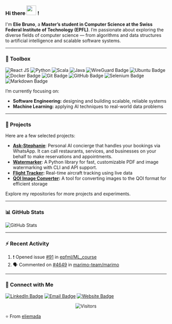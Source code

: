### Hi there <img src="https://raw.githubusercontent.com/MartinHeinz/MartinHeinz/master/wave.gif" width = "30px"> !

I'm **Elie Bruno**, a **Master’s student in Computer Science at the Swiss Federal Institute of Technology (EPFL)**.
I’m passionate about exploring the diverse fields of computer science — from algorithms and data structures to artificial intelligence and scalable software systems.

---

### 🧰 Toolbox

<img src="https://img.shields.io/badge/React-20232A?style=for-the-badge&logo=react&logoColor=61DAFB" alt="React JS"> <img src="https://img.shields.io/badge/Python-3776AB?style=for-the-badge&logo=python&logoColor=white" alt="Python"> <img src="https://img.shields.io/badge/Scala-DC322F?style=for-the-badge&logo=scala&logoColor=white" alt="Scala"> <img src="https://img.shields.io/badge/-Java-informational?style=for-the-badge&logo=openjdk&logoColor=black&color=FFFFFF" alt="Java">  <img src="https://img.shields.io/badge/WireGuard-88171A?logo=wireguard&logoColor=fff&style=for-the-badge" alt="WireGuard Badge"> <img src="https://img.shields.io/badge/Ubuntu-E95420?logo=ubuntu&logoColor=fff&style=for-the-badge" alt="Ubuntu Badge"> <img src="https://img.shields.io/badge/Docker-2496ED?logo=docker&logoColor=fff&style=for-the-badge" alt="Docker Badge">  <img src="https://img.shields.io/badge/Git-F05032?logo=git&logoColor=fff&style=for-the-badge" alt="Git Badge"> <img src="https://img.shields.io/badge/GitHub-181717?logo=github&logoColor=fff&style=for-the-badge" alt="GitHub Badge">  <img src="https://img.shields.io/badge/Selenium-43B02A?logo=selenium&logoColor=fff&style=for-the-badge" alt="Selenium Badge">  <img src="https://img.shields.io/badge/Markdown-000?logo=markdown&logoColor=fff&style=for-the-badge" alt="Markdown Badge">

I’m currently focusing on:

* **Software Engineering:** designing and building scalable, reliable systems
* **Machine Learning:** applying AI techniques to real-world data problems

---

### 🚀 Projects

Here are a few selected projects:
* **[Ask-Stephanie](https://www.ask-stephanie.xyz/)**: Personal AI concierge that handles your bookings via WhatsApp. It can call restaurants, services, and businesses on your behalf to make reservations and appointments.
* **[Watermarker](https://github.com/franklintra/Watermarker)**: A Python library for fast, customizable PDF and image watermarking with CLI and API support.
* **[Flight Tracker](https://github.com/eliemada/Flight-Tracker):** Real-time aircraft tracking using live data
* **[QOI Image Converter](https://github.com/eliemada/QOI-Image-Converter):** A tool for converting images to the QOI format for efficient storage

Explore my repositories for more projects and experiments.

---

### 📊 GitHub Stats

<p><img src="https://github-readme-stats.vercel.app/api?username=eliemada&show_icons=true" alt="GitHub Stats"></p>

---

### ⚡ Recent Activity

<!--START_SECTION:activity-->

1. ❗ Opened issue [#91](https://github.com/epfml/ML_course/issues/91) in [epfml/ML_course](https://github.com/epfml/ML_course)
2. 🗣 Commented on [#4649](https://github.com/marimo-team/marimo/issues/4649#issuecomment-3270216885) in [marimo-team/marimo](https://github.com/marimo-team/marimo)

<!--END_SECTION:activity-->

---

### 🤝 Connect with Me

[![LinkedIn Badge](https://img.shields.io/badge/-LinkedIn-blue?style=flat-square\&logo=Linkedin\&logoColor=white)](https://www.linkedin.com/in/elie-bruno)
[![Email Badge](https://img.shields.io/badge/-Email-red?style=flat-square\&logo=Gmail\&logoColor=white)](mailto:elie.bruno@epfl.ch)
[![Website Badge](https://img.shields.io/badge/-Website-orange?style=flat-square\&logo=Firefox\&logoColor=white)](https://elie-bruno.onrender.com/)

<p align="center">
  <img src="https://visitor-badge.laobi.icu/badge?page_id=eliemada.eliemada" alt="Visitors">
</p>

⭐️ From [eliemada](https://github.com/eliemada)
